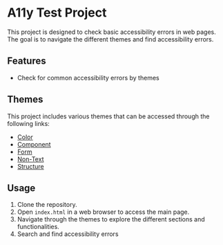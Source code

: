# A11y Test Project

This project is designed to check basic accessibility errors in web pages.
The goal is to navigate the different themes and find accessibility errors.

## Features

- Check for common accessibility errors by themes

## Themes

This project includes various themes that can be accessed through the following links:

- [Color](https://simferrer.github.io/accessibility/color/)
- [Component](https://simferrer.github.io/accessibility/component/)
- [Form](https://simferrer.github.io/accessibility/form/)
- [Non-Text](https://simferrer.github.io/accessibility/non-text/)
- [Structure](https://simferrer.github.io/accessibility/structure/)

## Usage

1. Clone the repository.
2. Open `index.html` in a web browser to access the main page.
3. Navigate through the themes to explore the different sections and functionalities.
4. Search and find accessibility errors
